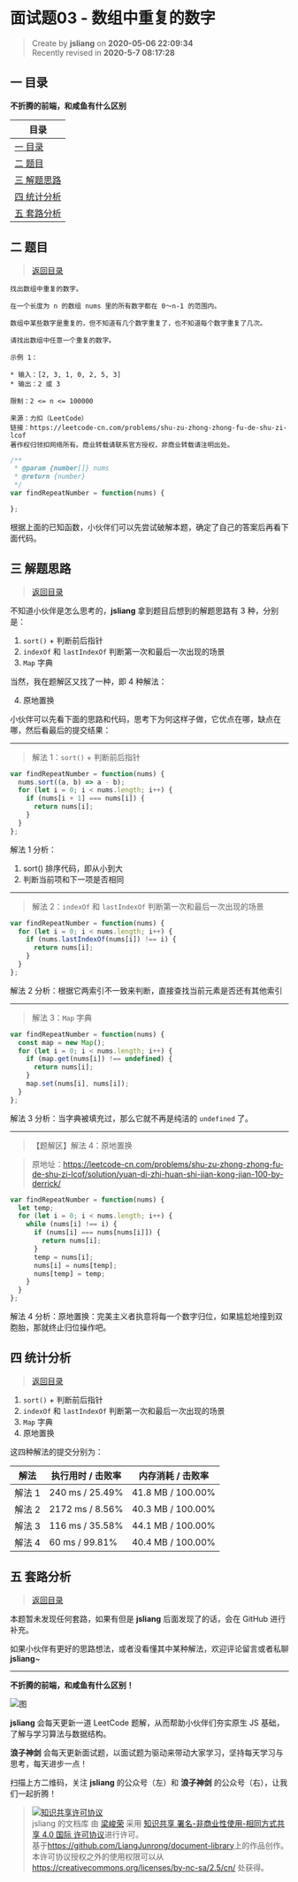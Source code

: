 面试题03 - 数组中重复的数字
===

> Create by **jsliang** on **2020-05-06 22:09:34**  
> Recently revised in **2020-5-7 08:17:28**  

## <a name="chapter-one" id="chapter-one"></a>一 目录

**不折腾的前端，和咸鱼有什么区别**

| 目录 |
| --- | 
| [一 目录](#chapter-one) | 
| <a name="catalog-chapter-two" id="catalog-chapter-two"></a>[二 题目](#chapter-two) |
| <a name="catalog-chapter-three" id="catalog-chapter-three"></a>[三 解题思路](#chapter-three) |
| <a name="catalog-chapter-four" id="catalog-chapter-four"></a>[四 统计分析](#chapter-four) |
| <a name="catalog-chapter-five" id="catalog-chapter-five"></a>[五 套路分析](#chapter-five) |

## <a name="chapter-two" id="chapter-two"></a>二 题目

> [返回目录](#chapter-one)

```
找出数组中重复的数字。

在一个长度为 n 的数组 nums 里的所有数字都在 0～n-1 的范围内。

数组中某些数字是重复的，但不知道有几个数字重复了，也不知道每个数字重复了几次。

请找出数组中任意一个重复的数字。

示例 1：

* 输入：[2, 3, 1, 0, 2, 5, 3]
* 输出：2 或 3

限制：2 <= n <= 100000

来源：力扣（LeetCode）
链接：https://leetcode-cn.com/problems/shu-zu-zhong-zhong-fu-de-shu-zi-lcof
著作权归领扣网络所有。商业转载请联系官方授权，非商业转载请注明出处。
```

```js
/**
 * @param {number[]} nums
 * @return {number}
 */
var findRepeatNumber = function(nums) {

};
```

根据上面的已知函数，小伙伴们可以先尝试破解本题，确定了自己的答案后再看下面代码。

## <a name="chapter-three" id="chapter-three"></a>三 解题思路

> [返回目录](#chapter-one)

不知道小伙伴是怎么思考的，**jsliang** 拿到题目后想到的解题思路有 3 种，分别是：

1. `sort()` + 判断前后指针
2. `indexOf` 和 `lastIndexOf` 判断第一次和最后一次出现的场景
3. `Map` 字典

当然，我在题解区又找了一种，即 4 种解法：

4. 原地置换

小伙伴可以先看下面的思路和代码，思考下为何这样子做，它优点在哪，缺点在哪，然后看最后的提交结果：

---

> 解法 1：`sort()` + 判断前后指针

```js
var findRepeatNumber = function(nums) {
  nums.sort((a, b) => a - b);
  for (let i = 0; i < nums.length; i++) {
    if (nums[i + 1] === nums[i]) {
      return nums[i];
    }
  }
};
```

解法 1 分析：

1. sort() 排序代码，即从小到大
2. 判断当前项和下一项是否相同

---

> 解法 2：`indexOf` 和 `lastIndexOf` 判断第一次和最后一次出现的场景

```js
var findRepeatNumber = function(nums) {
  for (let i = 0; i < nums.length; i++) {
    if (nums.lastIndexOf(nums[i]) !== i) {
      return nums[i];
    }
  }
};
```

解法 2 分析：根据它两索引不一致来判断，直接查找当前元素是否还有其他索引

---

> 解法 3：`Map` 字典

```js
var findRepeatNumber = function(nums) {
  const map = new Map();
  for (let i = 0; i < nums.length; i++) {
    if (map.get(nums[i]) !== undefined) {
      return nums[i];
    }
    map.set(nums[i], nums[i]);
  }
};
```

解法 3 分析：当字典被填充过，那么它就不再是纯洁的 `undefined` 了。

---

> 【题解区】解法 4：原地置换

> 原地址：https://leetcode-cn.com/problems/shu-zu-zhong-zhong-fu-de-shu-zi-lcof/solution/yuan-di-zhi-huan-shi-jian-kong-jian-100-by-derrick/

```js
var findRepeatNumber = function(nums) {
  let temp;
  for (let i = 0; i < nums.length; i++) {
    while (nums[i] !== i) {
      if (nums[i] === nums[nums[i]]) {
        return nums[i];
      }
      temp = nums[i];
      nums[i] = nums[temp];
      nums[temp] = temp;
    }
  }
};
```

解法 4 分析：原地置换：完美主义者执意将每一个数字归位，如果尴尬地撞到双胞胎，那就终止归位操作吧。

## <a name="chapter-four" id="chapter-four"></a>四 统计分析

> [返回目录](#chapter-one)

1. `sort()` + 判断前后指针
2. `indexOf` 和 `lastIndexOf` 判断第一次和最后一次出现的场景
3. `Map` 字典
4. 原地置换

这四种解法的提交分别为：

| 解法 | 执行用时 / 击败率 | 内存消耗 / 击败率 |
| --- | --- | --- |
| 解法 1 | 240 ms / 25.49%  | 41.8 MB / 100.00% |
| 解法 2 | 2172 ms / 8.56% | 40.3 MB / 100.00% |
| 解法 3 | 116 ms / 35.58% | 44.1 MB / 100.00% |
| 解法 4 | 60 ms / 99.81% | 40.4 MB / 100.00% |

## <a name="chapter-five" id="chapter-five"></a>五 套路分析

> [返回目录](#chapter-one)

本题暂未发现任何套路，如果有但是 **jsliang** 后面发现了的话，会在 GitHub 进行补充。

如果小伙伴有更好的思路想法，或者没看懂其中某种解法，欢迎评论留言或者私聊 **jsliang**~

---

**不折腾的前端，和咸鱼有什么区别！**

![图](https://github.com/LiangJunrong/document-library/blob/master/public-repertory/img/z-index-small.png?raw=true)

**jsliang** 会每天更新一道 LeetCode 题解，从而帮助小伙伴们夯实原生 JS 基础，了解与学习算法与数据结构。

**浪子神剑** 会每天更新面试题，以面试题为驱动来带动大家学习，坚持每天学习与思考，每天进步一点！

扫描上方二维码，关注 **jsliang** 的公众号（左）和 **浪子神剑** 的公众号（右），让我们一起折腾！

> <a rel="license" href="http://creativecommons.org/licenses/by-nc-sa/4.0/"><img alt="知识共享许可协议" style="border-width:0" src="https://i.creativecommons.org/l/by-nc-sa/4.0/88x31.png" /></a><br /><span xmlns:dct="http://purl.org/dc/terms/" property="dct:title">jsliang 的文档库</span> 由 <a xmlns:cc="http://creativecommons.org/ns#" href="https://github.com/LiangJunrong/document-library" property="cc:attributionName" rel="cc:attributionURL">梁峻荣</a> 采用 <a rel="license" href="http://creativecommons.org/licenses/by-nc-sa/4.0/">知识共享 署名-非商业性使用-相同方式共享 4.0 国际 许可协议</a>进行许可。<br />基于<a xmlns:dct="http://purl.org/dc/terms/" href="https://github.com/LiangJunrong/document-library" rel="dct:source">https://github.com/LiangJunrong/document-library</a>上的作品创作。<br />本许可协议授权之外的使用权限可以从 <a xmlns:cc="http://creativecommons.org/ns#" href="https://creativecommons.org/licenses/by-nc-sa/2.5/cn/" rel="cc:morePermissions">https://creativecommons.org/licenses/by-nc-sa/2.5/cn/</a> 处获得。